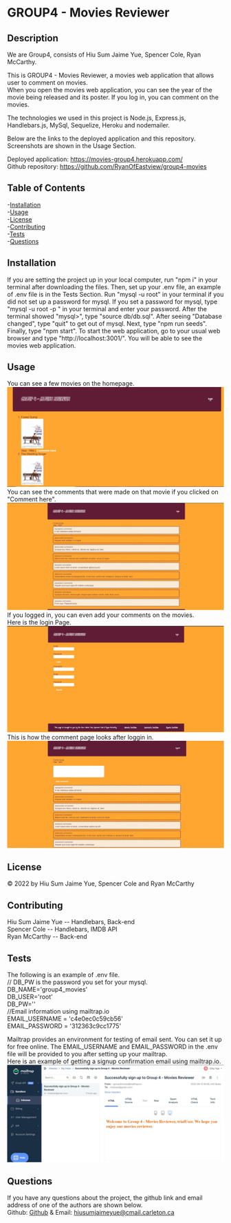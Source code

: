 # GROUP4 - Movies Reviewer
                
## Description       
We are Group4, consists of Hiu Sum Jaime Yue, Spencer Cole, Ryan McCarthy.         

This is GROUP4 - Movies Reviewer, a movies web application that allows user to comment on movies.         
When you open the movies web application, you can see the year of the movie being released and its poster. 
If you log in, you can comment on the movies.      

The technologies we used in this project is Node.js, Express.js, Handlebars.js, MySql, Sequelize, Heroku and nodemailer.

Below are the links to the deployed application and this repository. Screenshots are shown in the Usage Section.

Deployed application: https://movies-group4.herokuapp.com/        
Github repository: https://github.com/RyanOfEastview/group4-movies

## Table of Contents               
-[Installation](#installation)          
-[Usage](#usage)          
-[License](#license)          
-[Contributing](#contributing)          
-[Tests](#tests)        
-[Questions](#questions)        

## Installation         
If you are setting the project up in your local computer, run "npm i" in your terminal after downloading the files. Then, set up your .env file, an example of .env file is in the Tests Section. Run "mysql -u root" in your terminal if you did not set up a password for mysql. If you set a password for mysql, type "mysql -u root -p " in your terminal and enter your password. After the terminal showed "mysql>", type "source db/db.sql". After seeing "Database changed", type "quit" to get out of mysql. Next, type "npm run seeds". Finally, type "npm start". To start the web application, go to your usual web browser and type "http://localhost:3001/". You will be able to see the movies web application.                

## Usage         
You can see a few movies on the homepage.           
![Homepage Preview](https://github.com/RyanOfEastview/group4-movies/blob/main/screenshots/homepagePreview.jpg "Homepage Preview")          
You can see the comments that were made on that movie if you clicked on "Comment here".            
![comment Preview 1](https://github.com/RyanOfEastview/group4-movies/blob/main/screenshots/singlePost1Preview.jpg "comment Preview 1")                      
If you logged in, you can even add your comments on the movies.                 
Here is the login Page.             
![loginPage Preview](https://github.com/RyanOfEastview/group4-movies/blob/main/screenshots/loginPagePreview.jpg "loginPage Preview")           
This is how the comment page looks after loggin in.          
![Comment Preview 2](https://github.com/RyanOfEastview/group4-movies/blob/main/screenshots/singlePost2Preview.jpg "Comment Preview 2")      


## License         
&copy; 2022 by Hiu Sum Jaime Yue, Spencer Cole and Ryan McCarthy         
 
         

## Contributing         
Hiu Sum Jaime Yue -- Handlebars, Back-end          
Spencer Cole  -- Handlebars, IMDB API          
Ryan McCarthy  --  Back-end           

## Tests         
The following is an example of .env file.           
// DB_PW is the password you set for your mysql.           
DB_NAME='group4_movies'           
DB_USER='root'           
DB_PW=''           
//Email information using mailtrap.io           
EMAIL_USERNAME = 'c4e0ec0c59cb56'           
EMAIL_PASSWORD = '312363c9cc1775'           
           
Mailtrap provides an environment for testing of email sent. You can set it up for free online. The EMAIL_USERNAME and EMAIL_PASSWORD in the .env file will be provided to you after setting up your mailtrap.            
Here is an example of getting a signup confirmation email 
using mailtrap.io.              
![mailtrap Preview](https://github.com/RyanOfEastview/group4-movies/blob/main/screenshots/mailtrapExample.jpg "mailtrap Preview") 


## Questions         
If you have any questions about the project, 
the github link and email address of one of the authors are shown below.                   
Github: [Github](https://github.com/HiuSumJaimeYue) 
& Email: [hiusumjaimeyue@cmail.carleton.ca](mailto:hiusumjaimeyue@cmail.carleton.ca)
